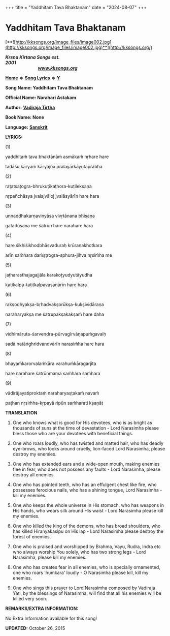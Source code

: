 +++
title = "Yaddhitam Tava Bhaktanam"
date = "2024-08-07"
+++

# Yaddhitam Tava Bhaktanam
[**![http://kksongs.org/image_files/image002.jpg](http://kksongs.org/image_files/image002.jpg)**](http://kksongs.org/)

**_Krsna Kirtana Songs est. 2001_**                                                                                                                                                 **_www.kksongs.org_**

[**Home**](http://kksongs.org/) **⇒** [**Song Lyrics**](http://kksongs.org/lyrics.html) **⇒** [**Y**](http://kksongs.org/songs/song_y.html)

**Song Name: Yaddhitam Tava Bhaktanam**

**Official Name: Narahari Astakam**

**Author:** [**Vadiraja Tirtha**](http://kksongs.org/authors/list/vadiraja_tirtha.html)

**Book Name: None**

**Language:** [**Sanskrit**](http://kksongs.org/language/list/sanskrit.html)

**LYRICS:**

(1)

yaddhitaḿ tava bhaktānāḿ asmākaḿ nṛhare hare

tadāśu kāryaḿ kāryajña pralayārkāyutaprabha 

(2)

raṭatsaṭogra-bhrukuṭīkaṭhora-kuṭilekṣaṇa

nṛpañchāsya jvalajvāloj jvalāsyārīn hare hara  

  
(3)

unnaddhakarṇavinyāsa vivṛtānana bhīṣaṇa 

gatadūṣaṇa me śatrūn hare narahare hara  

(4)

hare śikhiśikhodbhāsvaduraḥ krūranakhotkara

arīn saḿhara daḿṣṭrogra-sphura-jihva nṛsiḿha me   

(5)

jaṭharasthajagajjāla karakoṭyudyutāyudha

kaṭikalpa-taṭitkalpavasanārīn hare hara  

(6)

rakṣodhyakṣa-bṛhadvakṣorūkṣa-kukṣividāraṇa

naraharyakṣa me śatrupakṣakakṣaḿ hare daha  

(7)

vidhimāruta-śarvendra-pūrvagīrvāṇapuḿgavaiḥ

sadā natāńghridvandvārīn narasiḿha hare hara  

(8)

bhayaḿkarorvalaḿkāra varahuḿkāragarjita

hare narahare śatrūnmama saḿhara saḿhara  

(9)

vādirājayatiproktaḿ naraharyaṣṭakaḿ navaḿ

paṭhan nṛsiḿha-kṛpayā ripūn saḿharati kṣaṇāt

**TRANSLATION**

1) One who knows what is good for His devotees, who is as bright as thousands of suns at the time of devastation - Lord Narasimha please bless those who are your devotees with beneficial things.

2) One who roars loudly, who has twisted and matted hair, who has deadly eye-brows, who looks around cruelly, lion-faced Lord Narasimha, please destroy my enemies.

3) One who has extended ears and a wide-open mouth, making enemies flee in fear, who does not possess any faults - Lord Narasimha, please destroy all enemies.

4) One who has pointed teeth, who has an effulgent chest like fire, who possesses ferocious nails, who has a shining tongue, Lord Narasimha - kill my enemies.

5) One who keeps the whole universe in His stomach, who has weapons in His hands, who wears silk around His waist - Lord Narasimha please kill my enemies.

6) One who killed the king of the demons, who has broad shoulders, who has killed Hiranyakasipu on His lap - Lord Narasimha please destroy the forest of enemies.

7) One who is praised and worshipped by Brahma, Vayu, Rudra, Indra etc who always worship You solely, who has two strong legs - Lord Narasimha, please kill my enemies.

8) One who has creates fear in all enemies, who is specially ornamented, one who roars 'humkara' loudly - O Narasimha please kill, kill my enemies.

9) One who sings this prayer to Lord Narasimha composed by Vadiraja Yati, by the blessings of Narasimha, will find that all his enemies will be killed very soon.

**REMARKS/EXTRA INFORMATION:**

No Extra Information available for this song!

**UPDATED:** October 26, 2015